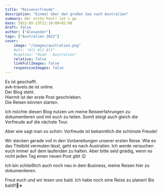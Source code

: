 ```yaml
---
title: "Reisevorfreude"
description: "Einmal über den großen See nach Australien"
summary: Der erste Post! let´s go
date: 2022-05-23T21:10:09+02:00
draft: false
author: ["Alexander"]
tags: ["Australien 2022"]
cover:
    image: "/images/australien.png"
    #alt: "Alt Alt Alt"
    #caption: "Road - Australien"
    relative: false
    linkFullImages: false
    responsiveImages: false
---
```


Es ist geschafft.\
avk-travels.de ist online.\
Der Blog steht.\
Hiermit ist der erste Post geschrieben.\
Die Reisen können starten.

Ich möchte diesen Blog nutzen um meine Reiseerfahrungen zu dokumentieren und mit euch zu teilen.
Somit steigt auch gleich die Vorfreude auf die nächste Tour.

Aber wie sagt man so schön: Vorfreude ist bekanntlich die schönste Freude!

Wir stecken gerade voll in den Vorbereitungen unserer ersten Reise. Wie es das Titelbild vermuten lässt, geht es nach Australien.
Ich werde versuchen euch immer auf dem laufenden zu halten. Aber bitte seid gnädig, wenn es nicht jeden Tag einen neuen Post gibt :wink:

Ich bin schließlich auch noch neu in dem Business, meine Reisen hier zu dokumentieren.

Freut euch und wir lesen uns bald. Ich habe noch eine Reise zu planen! Bis bald!!:memo::airplane:

